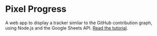 # Pixel Progress
A web app to display a tracker similar to the GitHub contribution graph, using Node.js and the Google Sheets API. [Read the tutorial](https://medium.com/@anthilemoon/how-to-create-a-tracker-like-the-github-contribution-graph-with-node-js-and-google-sheets-5e915c668c1).

